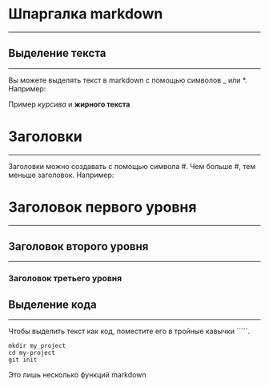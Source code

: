 # **Шпаргалка markdown**
---
## **Выделение текста**
---
Вы можете выделять текст в markdown с помощью символов _ или *. Например:

Пример _курсива_ и **жирного текста**

# **Заголовки**
---
Заголовки можно создавать с помощью символа #. Чем больше #, тем меньше заголовок. Например:

# **Заголовок первого уровня** 
---
## **Заголовок второго уровня**
---
### **Заголовок третьего уровня**

## **Выделение кода**
---
Чтобы выделить текст как код, поместите его в тройные кавычки `````.

```
mkdir my_project
cd my-project
git init
```
Это лишь несколько функций markdown
